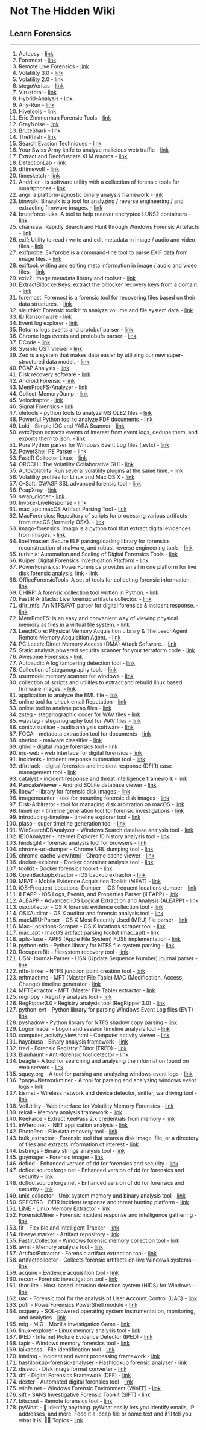 # Not The Hidden Wiki

## Learn Forensics
-----

1. Autopsy - [link](https://www.autopsy.com/)
2. Foremost - [link](https://www.kali.org/tools/foremost/)
3. Remote Live Forensics - [link](https://github.com/google/grr)
4. Volatility 3.0 - [link](https://github.com/volatilityfoundation/volatility3)
5. Volatility 2.0 - [link](https://github.com/volatilityfoundation/volatility)
6. stegoVeritas - [link](https://github.com/bannsec/stegoVeritas)
7. Virustotal - [link](https://www.virustotal.com/gui/home)
8. Hybrid-Analysis - [link](https://www.hybrid-analysis.com/)
9. Any-Run - [link](https://app.any.run/)
10. Hivetools - [link](https://github.com/p0dalirius/hivetools)
11. Eric Zimmerman Forensic Tools - [link](https://ericzimmerman.github.io/#!index.md)
12. GreyNoise - [link](https://viz.greynoise.io/)
13. BruteShark - [link](https://github.com/odedshimon/BruteShark)
14. ThePhish - [link](https://github.com/emalderson/ThePhish)
15. Search Evasion Techniques - [link](https://unprotect.it/)
16. Your Swiss Army knife to analyze malicious web traffic - [link](https://github.com/malwareinfosec/EKFiddle)
17. Extract and Deobfuscate XLM macros - [link](https://github.com/DissectMalware/XLMMacroDeobfuscator)
18. DetectionLab - [link](https://github.com/clong/DetectionLab)
19. dftimewolf - [link](https://github.com/log2timeline/dftimewolf)
20. timesketch - [link](https://github.com/google/timesketch)
21. Andriller - is software utility with a collection of forensic tools for smartphones - [link](https://github.com/den4uk/andriller)
22. angr: a platform-agnostic binary analysis framework - [link](https://github.com/angr/angr)
23. binwalk: Binwalk is a tool for analyzing / reverse engineering / and extracting firmware images. - [link](https://github.com/ReFirmLabs/binwalk)
24. bruteforce-luks: A tool to help recover encrypted LUKS2 containers - [link](https://github.com/glv2/bruteforce-luks)
25. chainsaw: Rapidly Search and Hunt through Windows Forensic Artefacts - [link](https://github.com/WithSecureLabs/chainsaw)
26. exif: Utility to read / write and edit metadata in image / audio and video files - [link](https://exiftool.org/)
27. exifprobe: Exifprobe is a command-line tool to parse EXIF data from image files. - [link](https://github.com/hfiguiere/exifprobe)
28. exiftool: writing and editing meta information in image / audio and video files. - [link](https://github.com/exiftool/exiftool)
29. exiv2: Image metadata library and toolset - [link](https://github.com/Exiv2/exiv2)
30. ExtractBitlockerKeys: extract the bitlocker recovery keys from a domain. - [link](https://github.com/p0dalirius/ExtractBitlockerKeys)
31. foremost: Foremost is a forensic tool for recovering files based on their data structures. - [link](https://doc.ubuntu-fr.org/foremost)
32. sleuthkit: Forensic toolkit to analyze volume and file system data - [link](https://github.com/sleuthkit/sleuthkit)
33. ID Ransomware - [link](https://id-ransomware.malwarehunterteam.com/index.php)
34. Event log explorer - [link](https://eventlogxp.com/)
35. Returns logs events and protobuf parser - [link](https://github.com/abrignoni/RLEAPP)
36. Chrome logs events and protobufs parser - [link](https://github.com/markmckinnon/cLeapp)
37. DCode - [link](https://www.digital-detective.net/dcode/)
38. Sysinfo OST Viewer - [link](https://www.sysinfotools.com/recovery/ost-file-viewer.php)
39. Zed is a system that makes data easier by utilizing our new super-structured data model. - [link](https://www.brimdata.io/)
40. PCAP Analysis - [link](https://apackets.com/)
41. Disk recovery software - [link](https://www.r-studio.com/)
42. Android Forensic - [link](https://github.com/RealityNet/Android-Forensics-References)
43. MemProcFS-Analyzer - [link](https://github.com/evild3ad/MemProcFS-Analyzer)
44. Collect-MemoryDump - [link](https://github.com/evild3ad/Collect-MemoryDump)
45. Velociraptor - [link](https://github.com/Velocidex/velociraptor)
46. Signal Forensics - [link](https://github.com/AvillaDaniel/Signal-Forensics)
47. oletools - python tools to analyze MS OLE2 files - [link](https://github.com/decalage2/oletools)
48. Powerful Python tool to analyze PDF documents - [link](https://github.com/jesparza/peepdf)
49. Loki - Simple IOC and YARA Scanner - [link](https://github.com/Neo23x0/Loki)
50. evtx2json extracts events of interest from event logs, dedups them, and exports them to json. - [link](https://github.com/Silv3rHorn/evtx2json)
51. Pure Python parser for Windows Event Log files (.evtx) - [link](https://github.com/williballenthin/python-evtx)
52. PowerShell PE Parser - [link](https://github.com/jsecurity101/PowerParse)
53. FastIR Collector Linux - [link](https://github.com/SekoiaLab/Fastir_Collector_Linux)
54. OROCHI: The Volatility Collaborative GUI - [link](https://github.com/LDO-CERT/orochi)
55. AutoVolatility: Run several volatility plugins at the same time. - [link](https://github.com/carlospolop/autoVolatility)
56. Volatility profiles for Linux and Mac OS X - [link](https://github.com/volatilityfoundation/profiles)
57. O-Saft: OWASP SSL advanced forensic tool - [link](https://github.com/OWASP/O-Saft)
58. PcapXray - [link](https://github.com/Srinivas11789/PcapXray)
59. swap_digger - [link](https://github.com/sevagas/swap_digger)
60. Invoke-LiveResponse - [link](https://github.com/mgreen27/Powershell-IR)
61. mac_apt: macOS Artifact Parsing Tool - [link](https://github.com/ydkhatri/mac_apt/)
62. MacForensics: Repository of scripts for processing various artifacts from macOS (formerly OSX). - [link](https://github.com/ydkhatri/MacForensics)
63. imago-forensics: Imago is a python tool that extract digital evidences from images. - [link](https://github.com/redaelli/imago-forensics)
64. libelfmaster: Secure ELF parsing/loading library for forensics reconstruction of malware, and robust reverse engineering tools - [link](https://github.com/elfmaster/libelfmaster)
65. turbinia: Automation and Scaling of Digital Forensics Tools - [link](https://github.com/google/turbinia)
66. Kuiper: Digital Forensics Investigation Platform - [link](https://github.com/DFIRKuiper/Kuiper)
67. PowerForensics: PowerForensics provides an all in one platform for live disk forensic analysis. [link](https://www.powershellgallery.com/packages/PowerForensics/1.1.1) - [link](https://github.com/Invoke-IR/PowerForensics)
69. OfficeForensicTools: A set of tools for collecting forensic information. - [link](https://github.com/DissectMalware/OfficeForensicTools)
70. CHIRP: A forensic collection tool written in Python. - [link](https://github.com/cisagov/CHIRP)
71. FastIR Artifacts: Live forensic artifacts collector. - [link](https://github.com/SekoiaLab/fastir_artifacts)
72. dfir_ntfs: An NTFS/FAT parser for digital forensics & incident response. - [link](https://github.com/msuhanov/dfir_ntfs)
73. MemProcFS: is an easy and convenient way of viewing physical memory as files in a virtual file system. - [link](https://github.com/ufrisk/MemProcFS)
74. LeechCore: Physical Memory Acquisition Library & The LeechAgent Remote Memory Acquisition Agent. - [link](https://github.com/ufrisk/LeechCore)
75. PCILeech: Direct Memory Access (DMA) Attack Software. - [link](https://github.com/ufrisk/pcileech)
76. Static analysis powered security scanner for your terraform code - [link](https://github.com/liamg/tfsec)
77. Awesome Forensics - [link](https://github.com/cugu/awesome-forensics)
78. Autoaudit: A log tampering detection tool - [link](https://github.com/a-mess-tech/autoaudit)
79. Collection of steganography tools - [link](https://github.com/DominicBreuker/stego-toolkit)
80. usermode memory scanner for windows - [link](https://github.com/forrest-orr/moneta)
81. collection of scripts and utilities to extract and rebuild linux based firmware images. - [link](https://github.com/rampageX/firmware-mod-kit)
82. application to analyze the EML file - [link](https://github.com/ninoseki/eml_analyzer)
83. online tool for check email Reputation - [link](https://emailrep.io/)
84. online tool to analyse pcap files - [link](https://lab.dynamite.ai/)
85. zsteg - steganographic coder for WAV files - [link](https://github.com/zed-0xff/zsteg)
86. wavsteg - steganography tool for WAV files - [link](https://github.com/samolds/wavsteg)
87. sonicvisualiser - audio analysis software - [link](https://www.sonicvisualiser.org/)
88. FOCA - metadata extraction tool for documents - [link](https://github.com/ElevenPaths/FOCA)
89. sherloq - malware classifier - [link](https://github.com/GuidoBartoli/sherloq)
90. ghiro - digital image forensics tool - [link](https://github.com/Ghirensics/ghiro)
91. iris-web - web interface for digital forensics - [link](https://github.com/dfir-iris/iris-web)
92. incidents - incident response automation tool - [link](https://github.com/veeral-patel/incidents)
93. dfirtrack - digital forensics and incident response (DFIR) case management tool - [link](https://github.com/dfirtrack/dfirtrack)
94. catalyst - incident response and threat intelligence framework - [link](https://github.com/SecurityBrewery/catalyst)
95. PancakeViewer - Android SQLite database viewer - [link](https://github.com/forensicmatt/PancakeViewer)
96. libewf - library for forensic disk images - [link](https://github.com/libyal/libewf)
97. imagemounter - tool for mounting forensic disk images - [link](https://github.com/ralphje/imagemounter)
98. Disk-Arbitrator - tool for managing disk arbitration on macOS - [link](https://github.com/aburgh/Disk-Arbitrator)
99.  timeliner - timeline generation tool for forensic investigations - [link](https://github.com/airbus-cert/timeliner)
100. introducing-timeline - timeline explorer tool - [link](https://binaryforay.blogspot.com/2017/04/introducing-timeline-explorer-v0400.html)
101. plaso - super timeline generation tool - [link](https://github.com/log2timeline/plaso)
102. WinSearchDBAnalyzer - Windows Search database analysis tool - [link](https://github.com/moaistory/WinSearchDBAnalyzer)
103. IE10Analyzer - Internet Explorer 10 history analysis tool - [link](https://github.com/moaistory/IE10Analyzer)
104. hindsight - forensic analysis tool for browsers - [link](https://github.com/obsidianforensics/hindsight)
105. chrome-url-dumper - Chrome URL dumping tool - [link](https://github.com/eLoopWoo/chrome-url-dumper)
106. chrome_cache_view.html - Chrome cache viewer - [link](https://www.nirsoft.net/utils/chrome_cache_view.html)
107. docker-explorer - Docker container analysis tool - [link](https://github.com/google/docker-explorer)
108. toolkit - Docker forensics toolkit - [link](https://github.com/docker-forensics-toolkit/toolkit)
109. OpenBackupExtractor - iOS backup extractor - [link](https://github.com/vgmoose/OpenBackupExtractor)
110. MEAT - Mobile Evidence Acquisition Toolkit (MEAT) - [link](https://github.com/jfarley248/MEAT)
111. iOS-Frequent-Locations-Dumper - iOS frequent locations dumper - [link](https://github.com/mac4n6/iOS-Frequent-Locations-Dumper)
112. iLEAPP - iOS Logs, Events, and Properties Parser (iLEAPP) - [link](https://github.com/abrignoni/iLEAPP)
113. ALEAPP - Advanced iOS Logical Extraction and Analysis (ALEAPP) - [link](https://github.com/abrignoni/ALEAPP)
114. osxcollector - OS X forensic evidence collection tool - [link](https://github.com/Yelp/osxcollector)
115. OSXAuditor - OS X auditor and forensic analysis tool - [link](https://github.com/jipegit/OSXAuditor)
116. macMRU-Parser - OS X Most Recently Used (MRU) file parser - [link](https://github.com/mac4n6/macMRU-Parser)
117. Mac-Locations-Scraper - OS X locations scraper tool - [link](https://github.com/mac4n6/Mac-Locations-Scraper)
118. mac_apt - macOS artifact parsing toolkit (mac_apt) - [link](https://github.com/ydkhatri/mac_apt)
119. apfs-fuse - APFS (Apple File System) FUSE implementation - [link](https://github.com/sgan81/apfs-fuse)
120. python-ntfs - Python library for NTFS file system parsing - [link](https://github.com/williballenthin/python-ntfs)
121. RecuperaBit - filesystem recovery tool - [link](https://github.com/Lazza/RecuperaBit)
122. USN-Journal-Parser - USN (Update Sequence Number) journal parser - [link](https://github.com/PoorBillionaire/USN-Journal-Parser)
123. ntfs-linker - NTFS junction point creation tool - [link](https://strozfriedberg.github.io/ntfs-linker/)
124. mftmactime - MFT (Master File Table) MAC (Modification, Access, Change) timeline generator - [link](https://github.com/kero99/mftmactime)
125. MFTExtractor - MFT (Master File Table) extractor - [link](https://github.com/aarsakian/MFTExtractor)
126. regrippy - Registry analysis tool - [link](https://github.com/airbus-cert/regrippy)
127. RegRipper3.0 - Registry analysis tool (RegRipper 3.0) - [link](https://github.com/keydet89/RegRipper3.0)
128. python-evt - Python library for parsing Windows Event Log files (EVT) - [link](https://github.com/williballenthin/python-evt)
129. pyshadow - Python library for NTFS shadow copy parsing - [link](https://github.com/alicangnll/pyshadow)
130. LogonTracer - Logon and session timeline analysis tool - [link](https://github.com/JPCERTCC/LogonTracer)
131. computer_activity_view.html - Computer activity viewer - [link](https://www.nirsoft.net/utils/computer_activity_view.html)
132. hayabusa - Binary analysis framework - [link](https://github.com/Yamato-Security/hayabusa)
133. fred - Forensic Registry EDitor (FRED) - [link](https://www.pinguin.lu/fred)
134. Blauhaunt - Anti-forensic tool detector - [link](https://github.com/cgosec/Blauhaunt)
135. beagle - A tool for searching and analysing the information found on web servers - [link](https://github.com/yampelo/beagle)
136. squey.org - A tool for parsing and analyzing windows event logs - [link](https://squey.org/)
137. ?page=Networkminer - A tool for parsing and analyzing windows event logs - [link](https://www.netresec.com/?page=Networkminer)
138. kismet - Wireless network and device detector, sniffer, wardriving tool - [link](https://github.com/kismetwireless/kismet)
139. VolUtility - Web interface for Volatility Memory Forensics - [link](https://github.com/kevthehermit/VolUtility)
140. rekall - Memory analysis framework - [link](https://github.com/google/rekall)
141. KeeFarce - Extract KeePass 2.x credentials from memory - [link](https://github.com/denandz/KeeFarce)
142. inVtero.net - .NET application analysis - [link](https://github.com/ShaneK2/inVtero.net)
143. PhotoRec - File data recovery tool - [link](https://www.cgsecurity.org/wiki/PhotoRec)
144. bulk_extractor - Forensic tool that scans a disk image,  file, or a directory of files and extracts information of interest - [link](https://github.com/simsong/bulk_extractor)
145. bstrings - Binary strings analysis tool - [link](https://github.com/EricZimmerman/bstrings)
146. guymager - Forensic imager - [link](https://sourceforge.net/projects/guymager/)
147. dcfldd - Enhanced version of dd for forensics and security - [link](https://github.com/adulau/dcfldd)
148. dcfldd.sourceforge.net - Enhanced version of dd for forensics and security - [link](https://dcfldd.sourceforge.net/)
149. dcfldd.sourceforge.net - Enhanced version of dd for forensics and security - [link](https://sourceforge.net/projects/dcfldd/)
150. unix_collector - Unix system memory and binary analysis tool - [link](https://github.com/op7ic/unix_collector)
151. SPECTR3 - DFIR incident response and threat hunting platform - [link](https://github.com/alpine-sec/SPECTR3)
152. LiME - Linux Memory Extractor - [link](https://github.com/504ensicsLabs/LiME)
153. ForensicMiner - Forensic incident response and intelligence gathering - [link](https://github.com/securityjoes/ForensicMiner)
154. fit - Flexible and Intelligent Tracker - [link](https://github.com/fit-project/fit)
155. fireeye.market - Artifact repository - [link](https://fireeye.market/apps/211368)
156. Fastir_Collector - Windows forensic memory collection tool - [link](https://github.com/SekoiaLab/Fastir_Collector)
157. avml - Memory analysis tool - [link](https://github.com/microsoft/avml)
158. ArtifactExtractor - Forensic artifact extraction tool - [link](https://github.com/Silv3rHorn/ArtifactExtractor)
159. artifactcollector - Collects forensic artifacts on live Windows systems - [link](https://github.com/forensicanalysis/artifactcollector)
160. acquire - Evidence acquisition tool - [link](https://github.com/fox-it/acquire)
161. recon - Forensic investigation tool - [link](https://github.com/rusty-ferris-club/recon)
162. thor-lite - Host-based intrusion detection system (HIDS) for Windows - [link](https://www.nextron-systems.com/thor-lite/)
163. uac - Forensic tool for the analysis of User Account Control (UAC) - [link](https://github.com/tclahr/uac)
164. pofr - PowerForensics PowerShell module - [link](https://github.com/gmagklaras/pofr)
165. osquery - SQL-powered operating system instrumentation, monitoring, and analytics - [link](https://github.com/osquery/osquery)
166. mig - MIG - Mozilla Investigation Game - [link](https://github.com/mozilla/mig)
167. linux-explorer - Linux memory analysis tool - [link](https://github.com/intezer/linux-explorer)
168. IPED - Internet Picture Evidence Detector (IPED) - [link](https://github.com/sepinf-inc/IPED)
169. tapir - Windows memory forensics tool - [link](https://github.com/tap-ir/tapir)
170. laikaboss - File identification tool - [link](https://github.com/lmco/laikaboss)
171. intelmq - Incident and event processing framework - [link](https://github.com/certtools/intelmq)
172. hashlookup-forensic-analyser - Hashlookup forensic analyser - [link](https://github.com/hashlookup/hashlookup-forensic-analyser)
173. dissect - Disk image format converter - [link](https://github.com/fox-it/dissect)
174. dff - Digital Forensics Framework (DFF) - [link](https://github.com/arxsys/dff)
175. dexter - Automated digital forensics tool - [link](https://github.com/coinbase/dexter)
176. winfe.net - Windows Forensic Environment (WinFE) - [link](https://www.winfe.net/home)
177. sift - SANS Investigative Forensic Toolkit (SIFT) - [link](https://github.com/teamdfir/sift)
178. bitscout - Remote forensics tool - [link](https://github.com/vitaly-kamluk/bitscout)
179. pyWhat -  🐸 Identify anything. pyWhat easily lets you identify emails, IP addresses, and more. Feed it a .pcap file or some text and it'll tell you what it is! 🧙‍♀️
Topics - [link](https://github.com/bee-san/pyWhat)
